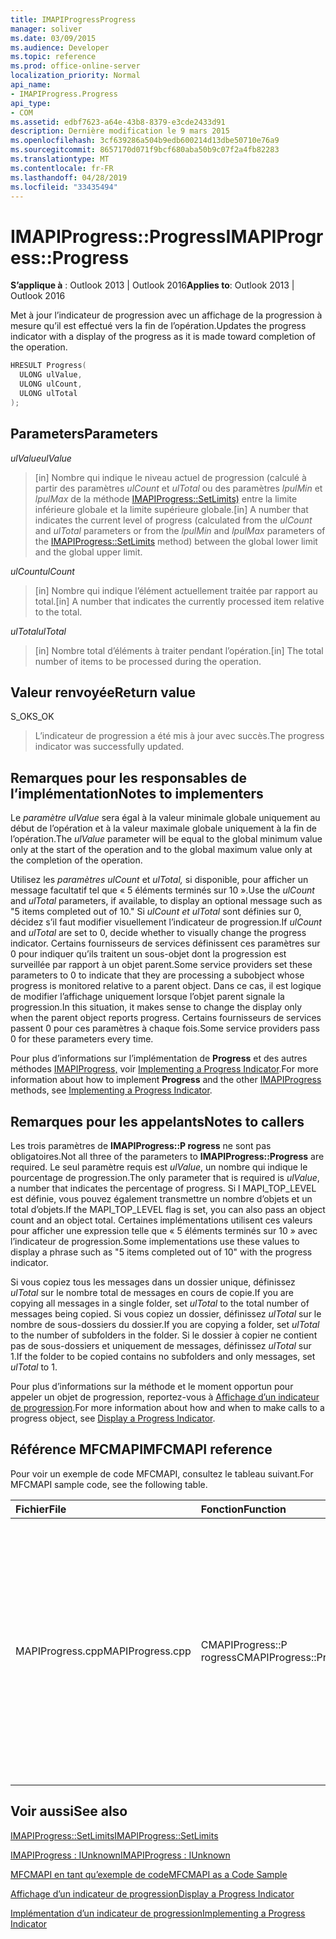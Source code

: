 ```yaml
---
title: IMAPIProgressProgress
manager: soliver
ms.date: 03/09/2015
ms.audience: Developer
ms.topic: reference
ms.prod: office-online-server
localization_priority: Normal
api_name:
- IMAPIProgress.Progress
api_type:
- COM
ms.assetid: edbf7623-a64e-43b8-8379-e3cde2433d91
description: Dernière modification le 9 mars 2015
ms.openlocfilehash: 3cf639286a504b9edb600214d13dbe50710e76a9
ms.sourcegitcommit: 8657170d071f9bcf680aba50b9c07f2a4fb82283
ms.translationtype: MT
ms.contentlocale: fr-FR
ms.lasthandoff: 04/28/2019
ms.locfileid: "33435494"
---
```

# <a name="imapiprogressprogress"></a><span data-ttu-id="25764-103">IMAPIProgress::Progress</span><span class="sxs-lookup"><span data-stu-id="25764-103">IMAPIProgress::Progress</span></span>

  
  
<span data-ttu-id="25764-104">**S’applique à** : Outlook 2013 | Outlook 2016</span><span class="sxs-lookup"><span data-stu-id="25764-104">**Applies to**: Outlook 2013 | Outlook 2016</span></span> 
  
<span data-ttu-id="25764-105">Met à jour l’indicateur de progression avec un affichage de la progression à mesure qu’il est effectué vers la fin de l’opération.</span><span class="sxs-lookup"><span data-stu-id="25764-105">Updates the progress indicator with a display of the progress as it is made toward completion of the operation.</span></span> 
  
```cpp
HRESULT Progress(
  ULONG ulValue,
  ULONG ulCount,
  ULONG ulTotal
);
```

## <a name="parameters"></a><span data-ttu-id="25764-106">Parameters</span><span class="sxs-lookup"><span data-stu-id="25764-106">Parameters</span></span>

 <span data-ttu-id="25764-107">_ulValue_</span><span class="sxs-lookup"><span data-stu-id="25764-107">_ulValue_</span></span>
  
> <span data-ttu-id="25764-108">[in] Nombre qui indique le niveau actuel de progression (calculé à partir des paramètres  _ulCount_ et  _ulTotal_ ou des paramètres  _lpulMin_ et  _lpulMax_ de la méthode [IMAPIProgress::SetLimits)](imapiprogress-setlimits.md) entre la limite inférieure globale et la limite supérieure globale.</span><span class="sxs-lookup"><span data-stu-id="25764-108">[in] A number that indicates the current level of progress (calculated from the  _ulCount_ and  _ulTotal_ parameters or from the  _lpulMin_ and  _lpulMax_ parameters of the [IMAPIProgress::SetLimits](imapiprogress-setlimits.md) method) between the global lower limit and the global upper limit.</span></span> 
    
 <span data-ttu-id="25764-109">_ulCount_</span><span class="sxs-lookup"><span data-stu-id="25764-109">_ulCount_</span></span>
  
> <span data-ttu-id="25764-110">[in] Nombre qui indique l’élément actuellement traitée par rapport au total.</span><span class="sxs-lookup"><span data-stu-id="25764-110">[in] A number that indicates the currently processed item relative to the total.</span></span>
    
 <span data-ttu-id="25764-111">_ulTotal_</span><span class="sxs-lookup"><span data-stu-id="25764-111">_ulTotal_</span></span>
  
> <span data-ttu-id="25764-112">[in] Nombre total d’éléments à traiter pendant l’opération.</span><span class="sxs-lookup"><span data-stu-id="25764-112">[in] The total number of items to be processed during the operation.</span></span>
    
## <a name="return-value"></a><span data-ttu-id="25764-113">Valeur renvoyée</span><span class="sxs-lookup"><span data-stu-id="25764-113">Return value</span></span>

<span data-ttu-id="25764-114">S_OK</span><span class="sxs-lookup"><span data-stu-id="25764-114">S_OK</span></span> 
  
> <span data-ttu-id="25764-115">L’indicateur de progression a été mis à jour avec succès.</span><span class="sxs-lookup"><span data-stu-id="25764-115">The progress indicator was successfully updated.</span></span>
    
## <a name="notes-to-implementers"></a><span data-ttu-id="25764-116">Remarques pour les responsables de l’implémentation</span><span class="sxs-lookup"><span data-stu-id="25764-116">Notes to implementers</span></span>

<span data-ttu-id="25764-117">Le  _paramètre ulValue_ sera égal à la valeur minimale globale uniquement au début de l’opération et à la valeur maximale globale uniquement à la fin de l’opération.</span><span class="sxs-lookup"><span data-stu-id="25764-117">The  _ulValue_ parameter will be equal to the global minimum value only at the start of the operation and to the global maximum value only at the completion of the operation.</span></span> 
  
<span data-ttu-id="25764-118">Utilisez les  _paramètres ulCount_ et  _ulTotal,_ si disponible, pour afficher un message facultatif tel que « 5 éléments terminés sur 10 ».</span><span class="sxs-lookup"><span data-stu-id="25764-118">Use the  _ulCount_ and  _ulTotal_ parameters, if available, to display an optional message such as "5 items completed out of 10."</span></span> <span data-ttu-id="25764-119">Si  _ulCount et_  _ulTotal_ sont définies sur 0, décidez s’il faut modifier visuellement l’indicateur de progression.</span><span class="sxs-lookup"><span data-stu-id="25764-119">If  _ulCount_ and  _ulTotal_ are set to 0, decide whether to visually change the progress indicator.</span></span> <span data-ttu-id="25764-120">Certains fournisseurs de services définissent ces paramètres sur 0 pour indiquer qu’ils traitent un sous-objet dont la progression est surveillée par rapport à un objet parent.</span><span class="sxs-lookup"><span data-stu-id="25764-120">Some service providers set these parameters to 0 to indicate that they are processing a subobject whose progress is monitored relative to a parent object.</span></span> <span data-ttu-id="25764-121">Dans ce cas, il est logique de modifier l’affichage uniquement lorsque l’objet parent signale la progression.</span><span class="sxs-lookup"><span data-stu-id="25764-121">In this situation, it makes sense to change the display only when the parent object reports progress.</span></span> <span data-ttu-id="25764-122">Certains fournisseurs de services passent 0 pour ces paramètres à chaque fois.</span><span class="sxs-lookup"><span data-stu-id="25764-122">Some service providers pass 0 for these parameters every time.</span></span> 
  
<span data-ttu-id="25764-123">Pour plus d’informations sur l’implémentation de **Progress** et des autres méthodes [IMAPIProgress,](imapiprogressiunknown.md) voir [Implementing a Progress Indicator](implementing-a-progress-indicator.md).</span><span class="sxs-lookup"><span data-stu-id="25764-123">For more information about how to implement **Progress** and the other [IMAPIProgress](imapiprogressiunknown.md) methods, see [Implementing a Progress Indicator](implementing-a-progress-indicator.md).</span></span>
  
## <a name="notes-to-callers"></a><span data-ttu-id="25764-124">Remarques pour les appelants</span><span class="sxs-lookup"><span data-stu-id="25764-124">Notes to callers</span></span>

<span data-ttu-id="25764-125">Les trois paramètres de **IMAPIProgress::P rogress** ne sont pas obligatoires.</span><span class="sxs-lookup"><span data-stu-id="25764-125">Not all three of the parameters to **IMAPIProgress::Progress** are required.</span></span> <span data-ttu-id="25764-126">Le seul paramètre requis est  _ulValue_, un nombre qui indique le pourcentage de progression.</span><span class="sxs-lookup"><span data-stu-id="25764-126">The only parameter that is required is  _ulValue_, a number that indicates the percentage of progress.</span></span> <span data-ttu-id="25764-127">Si l MAPI_TOP_LEVEL est définie, vous pouvez également transmettre un nombre d’objets et un total d’objets.</span><span class="sxs-lookup"><span data-stu-id="25764-127">If the MAPI_TOP_LEVEL flag is set, you can also pass an object count and an object total.</span></span> <span data-ttu-id="25764-128">Certaines implémentations utilisent ces valeurs pour afficher une expression telle que « 5 éléments terminés sur 10 » avec l’indicateur de progression.</span><span class="sxs-lookup"><span data-stu-id="25764-128">Some implementations use these values to display a phrase such as "5 items completed out of 10" with the progress indicator.</span></span> 
  
<span data-ttu-id="25764-129">Si vous copiez tous les messages dans un dossier unique, définissez  _ulTotal_ sur le nombre total de messages en cours de copie.</span><span class="sxs-lookup"><span data-stu-id="25764-129">If you are copying all messages in a single folder, set  _ulTotal_ to the total number of messages being copied.</span></span> <span data-ttu-id="25764-130">Si vous copiez un dossier, définissez  _ulTotal_ sur le nombre de sous-dossiers du dossier.</span><span class="sxs-lookup"><span data-stu-id="25764-130">If you are copying a folder, set  _ulTotal_ to the number of subfolders in the folder.</span></span> <span data-ttu-id="25764-131">Si le dossier à copier ne contient pas de sous-dossiers et uniquement de messages, définissez  _ulTotal_ sur 1.</span><span class="sxs-lookup"><span data-stu-id="25764-131">If the folder to be copied contains no subfolders and only messages, set  _ulTotal_ to 1.</span></span> 
  
<span data-ttu-id="25764-132">Pour plus d’informations sur la méthode et le moment opportun pour appeler un objet de progression, reportez-vous à [Affichage d’un indicateur de progression](how-to-display-a-progress-indicator.md).</span><span class="sxs-lookup"><span data-stu-id="25764-132">For more information about how and when to make calls to a progress object, see [Display a Progress Indicator](how-to-display-a-progress-indicator.md).</span></span>
  
## <a name="mfcmapi-reference"></a><span data-ttu-id="25764-133">Référence MFCMAPI</span><span class="sxs-lookup"><span data-stu-id="25764-133">MFCMAPI reference</span></span>

<span data-ttu-id="25764-134">Pour voir un exemple de code MFCMAPI, consultez le tableau suivant.</span><span class="sxs-lookup"><span data-stu-id="25764-134">For MFCMAPI sample code, see the following table.</span></span>
  
|<span data-ttu-id="25764-135">**Fichier**</span><span class="sxs-lookup"><span data-stu-id="25764-135">**File**</span></span>|<span data-ttu-id="25764-136">**Fonction**</span><span class="sxs-lookup"><span data-stu-id="25764-136">**Function**</span></span>|<span data-ttu-id="25764-137">**Commentaire**</span><span class="sxs-lookup"><span data-stu-id="25764-137">**Comment**</span></span>|
|:-----|:-----|:-----|
|<span data-ttu-id="25764-138">MAPIProgress.cpp</span><span class="sxs-lookup"><span data-stu-id="25764-138">MAPIProgress.cpp</span></span>  <br/> |<span data-ttu-id="25764-139">CMAPIProgress::P rogress</span><span class="sxs-lookup"><span data-stu-id="25764-139">CMAPIProgress::Progress</span></span>  <br/> |<span data-ttu-id="25764-140">MFCMAPI utilise la méthode **IMAPIProgress::P rogress** pour mettre à jour la barre d’état MFCMAPI avec le pourcentage actuel de progression, calculé à partir  _d’uValue_ et des valeurs maximales et minimales actuelles.</span><span class="sxs-lookup"><span data-stu-id="25764-140">MFCMAPI uses the **IMAPIProgress::Progress** method to update the MFCMAPI status bar with the current percentage of progress, calculated from  _uValue_ and the current maximum and minimum values.</span></span>  <br/> |
   
## <a name="see-also"></a><span data-ttu-id="25764-141">Voir aussi</span><span class="sxs-lookup"><span data-stu-id="25764-141">See also</span></span>



[<span data-ttu-id="25764-142">IMAPIProgress::SetLimits</span><span class="sxs-lookup"><span data-stu-id="25764-142">IMAPIProgress::SetLimits</span></span>](imapiprogress-setlimits.md)
  
[<span data-ttu-id="25764-143">IMAPIProgress : IUnknown</span><span class="sxs-lookup"><span data-stu-id="25764-143">IMAPIProgress : IUnknown</span></span>](imapiprogressiunknown.md)


[<span data-ttu-id="25764-144">MFCMAPI en tant qu’exemple de code</span><span class="sxs-lookup"><span data-stu-id="25764-144">MFCMAPI as a Code Sample</span></span>](mfcmapi-as-a-code-sample.md)
  
[<span data-ttu-id="25764-145">Affichage d’un indicateur de progression</span><span class="sxs-lookup"><span data-stu-id="25764-145">Display a Progress Indicator</span></span>](how-to-display-a-progress-indicator.md)
  
[<span data-ttu-id="25764-146">Implémentation d’un indicateur de progression</span><span class="sxs-lookup"><span data-stu-id="25764-146">Implementing a Progress Indicator</span></span>](implementing-a-progress-indicator.md)

